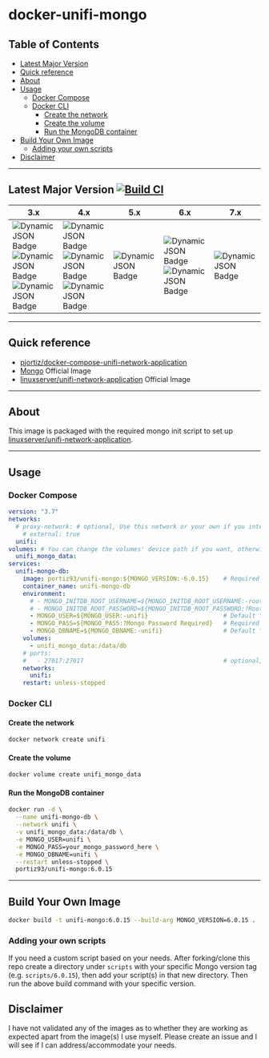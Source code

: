 # docker-unifi-mongo <!-- omit in toc -->

## Table of Contents <!-- omit in toc -->

- [Latest Major Version ](#latest-major-version-)
- [Quick reference](#quick-reference)
- [About](#about)
- [Usage](#usage)
  - [Docker Compose](#docker-compose)
  - [Docker CLI](#docker-cli)
    - [Create the network](#create-the-network)
    - [Create the volume](#create-the-volume)
    - [Run the MongoDB container](#run-the-mongodb-container)
- [Build Your Own Image](#build-your-own-image)
  - [Adding your own scripts](#adding-your-own-scripts)
- [Disclaimer](#disclaimer)

_______________________________________

## Latest Major Version [![Build CI](https://github.com/pjortiz/docker-unifi-mongo/actions/workflows/build_ci.yml/badge.svg)](https://github.com/pjortiz/docker-unifi-mongo/actions/workflows/build_ci.yml)

| 3.x | 4.x | 5.x | 6.x | 7.x |
| - | - | - | - | - |
|![Dynamic JSON Badge](https://img.shields.io/badge/dynamic/json?url=https%3A%2F%2Fraw.githubusercontent.com%2Fpjortiz%2Fdocker-unifi-mongo%2Fmain%2Fbuild_info%2F3.0%2Fjessie%2Fbuild_info.json&query=%24.name&label=tag)<br>![Dynamic JSON Badge](https://img.shields.io/badge/dynamic/json?url=https%3A%2F%2Fraw.githubusercontent.com%2Fpjortiz%2Fdocker-unifi-mongo%2Fmain%2Fbuild_info%2F3.0%2Fstretch%2Fbuild_info.json&query=%24.name&label=tag)<br>![Dynamic JSON Badge](https://img.shields.io/badge/dynamic/json?url=https%3A%2F%2Fraw.githubusercontent.com%2Fpjortiz%2Fdocker-unifi-mongo%2Fmain%2Fbuild_info%2F3.0%2Fxenial%2Fbuild_info.json&query=%24.name&label=tag)|![Dynamic JSON Badge](https://img.shields.io/badge/dynamic/json?url=https%3A%2F%2Fraw.githubusercontent.com%2Fpjortiz%2Fdocker-unifi-mongo%2Fmain%2Fbuild_info%2F4.0%2Fbionic%2Fbuild_info.json&query=%24.name&label=tag)<br>![Dynamic JSON Badge](https://img.shields.io/badge/dynamic/json?url=https%3A%2F%2Fraw.githubusercontent.com%2Fpjortiz%2Fdocker-unifi-mongo%2Fmain%2Fbuild_info%2F4.0%2Ffocal%2Fbuild_info.json&query=%24.name&label=tag)<br>![Dynamic JSON Badge](https://img.shields.io/badge/dynamic/json?url=https%3A%2F%2Fraw.githubusercontent.com%2Fpjortiz%2Fdocker-unifi-mongo%2Fmain%2Fbuild_info%2F4.0%2Fxenial%2Fbuild_info.json&query=%24.name&label=tag)|![Dynamic JSON Badge](https://img.shields.io/badge/dynamic/json?url=https%3A%2F%2Fraw.githubusercontent.com%2Fpjortiz%2Fdocker-unifi-mongo%2Fmain%2Fbuild_info%2F5.0%2Ffocal%2Fbuild_info.json&query=%24.name&label=tag)|![Dynamic JSON Badge](https://img.shields.io/badge/dynamic/json?url=https%3A%2F%2Fraw.githubusercontent.com%2Fpjortiz%2Fdocker-unifi-mongo%2Fmain%2Fbuild_info%2F6.0%2Ffocal%2Fbuild_info.json&query=%24.name&label=tag)<br>![Dynamic JSON Badge](https://img.shields.io/badge/dynamic/json?url=https%3A%2F%2Fraw.githubusercontent.com%2Fpjortiz%2Fdocker-unifi-mongo%2Fmain%2Fbuild_info%2F6.0%2Fjammy%2Fbuild_info.json&query=%24.name&label=tag)|![Dynamic JSON Badge](https://img.shields.io/badge/dynamic/json?url=https%3A%2F%2Fraw.githubusercontent.com%2Fpjortiz%2Fdocker-unifi-mongo%2Fmain%2Fbuild_info%2F7.0%2Fjammy%2Fbuild_info.json&query=%24.name&label=tag)|

_______________________________________

## Quick reference

- [pjortiz/docker-compose-unifi-network-application](https://github.com/pjortiz/docker-compose-unifi-network-application)
- [Mongo](https://hub.docker.com/_/mongo) Official Image
- [linuxserver/unifi-network-application](https://hub.docker.com/r/linuxserver/unifi-network-application) Official Image

_______________________________________

## About

This image is packaged with the required mongo init script to set up [linuxserver/unifi-network-application](https://hub.docker.com/r/linuxserver/unifi-network-application).

_______________________________________

## Usage

### Docker Compose

```yaml
version: "3.7"
networks:
  # proxy-network: # optional, Use this network or your own if you intend to configure the unifi-network-application container through a revers proxy, otherwise not needed.
    # external: true
  unifi:
volumes: # You can change the volumes' device path if you want, otherwise no need to change, default Docker volume folder location will be used 
  unifi_mongo_data:
services:
  unifi-mongo-db:
    image: portiz93/unifi-mongo:${MONGO_VERSION:-6.0.15}    # Required MONGO_VERSION, Default "6.0.15", specify whatever Mongo version tag you need. DO NOT set 'latest' tag
    container_name: unifi-mongo-db
    environment:
      # - MONGO_INITDB_ROOT_USERNAME=${MONGO_INITDB_ROOT_USERNAME:-root}                    # Required only if using mongodb version < 6.0, otherwise do not set (See official Mongo image)
      # - MONGO_INITDB_ROOT_PASSWORD=${MONGO_INITDB_ROOT_PASSWORD:?Root Password Required}  # Required only if using mongodb version < 6.0, otherwise do not set  (See official Mongo image)
      - MONGO_USER=${MONGO_USER:-unifi}                     # Default "unifi"
      - MONGO_PASS=${MONGO_PASS:?Mongo Password Required}   # Required
      - MONGO_DBNAME=${MONGO_DBNAME:-unifi}                 # Default "unifi"
    volumes:
      - unifi_mongo_data:/data/db
    # ports:
    #   - 27017:27017                                       # optional, Default "27017", only port if needed outside of unifi app
    networks:
      unifi:
    restart: unless-stopped
```

### Docker CLI

#### Create the network

```bash
docker network create unifi
```

#### Create the volume

```bash
docker volume create unifi_mongo_data
```

#### Run the MongoDB container

```bash
docker run -d \
  --name unifi-mongo-db \
  --network unifi \
  -v unifi_mongo_data:/data/db \
  -e MONGO_USER=unifi \
  -e MONGO_PASS=your_mongo_password_here \
  -e MONGO_DBNAME=unifi \
  --restart unless-stopped \
  portiz93/unifi-mongo:6.0.15
```

_______________________________________

## Build Your Own Image

```bash
docker build -t unifi-mongo:6.0.15 --build-arg MONGO_VERSION=6.0.15 . 
```

### Adding your own scripts

If you need a custom script based on your needs. After forking/clone this repo create a directory under `scripts` with your specific Mongo version tag (e.g. `scripts/6.0.15`), then add your script(s) in that new directory. Then run the above build command with your specific version.

## Disclaimer

I have not validated any of the images as to whether they are working as expected apart from the image(s) I use myself. Please create an issue and I will see if I can address/accommodate your needs.
